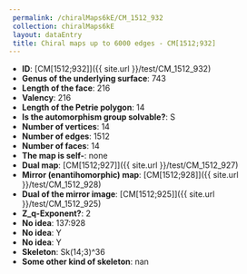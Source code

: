 ```yaml
--- 
 permalink: /chiralMaps6kE/CM_1512_932 
 collection: chiralMaps6kE
 layout: dataEntry
 title: Chiral maps up to 6000 edges - CM[1512;932]
---
```


- **ID**: [CM[1512;932]]({{ site.url }}/test/CM_1512_932)
- **Genus of the underlying surface**: 743
- **Length of the face**: 216
- **Valency**: 216
- **Length of the Petrie polygon**: 14
- **Is the automorphism group solvable?**: S
- **Number of vertices**: 14
- **Number of edges**: 1512
- **Number of faces**: 14
- **The map is self-**: none
- **Dual map**: [CM[1512;927]]({{ site.url }}/test/CM_1512_927)
- **Mirror (enantihomorphic) map**: [CM[1512;928]]({{ site.url }}/test/CM_1512_928)
- **Dual of the mirror image**: [CM[1512;925]]({{ site.url }}/test/CM_1512_925)
- **Z_q-Exponent?**: 2
- **No idea**:  137:928
- **No idea**: Y
- **No idea**: Y
- **Skeleton**: Sk(14;3)^36
- **Some other kind of skeleton**: nan
